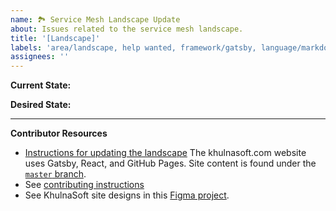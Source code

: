 ```yaml
---
name: 🏞 Service Mesh Landscape Update
about: Issues related to the service mesh landscape.
title: '[Landscape]'
labels: 'area/landscape, help wanted, framework/gatsby, language/markdown, good first issue'
assignees: ''
---
```

**Current State:**

**Desired State:**

---
**Contributor Resources**
- [Instructions for updating the landscape](https://github.com/khulnasoft/khulnasoft/blob/master/CONTRIBUTING.md#updating-the-service-mesh-landscape)
The khulnasoft.com website uses Gatsby, React, and GitHub Pages. Site content is found under the [`master` branch](https://github.com/khulnasoft/khulnasoft/tree/master).
- See [contributing instructions](https://github.com/khulnasoft/khulnasoft/blob/master/CONTRIBUTING.md)
- See KhulnaSoft site designs in this [Figma project](https://www.figma.com/file/5ZwEkSJwUPitURD59YHMEN/KhulnaSoft-Designs).
